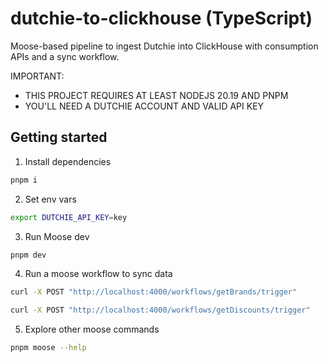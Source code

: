 # dutchie-to-clickhouse (TypeScript)

Moose-based pipeline to ingest Dutchie into ClickHouse with consumption APIs and a sync workflow.

IMPORTANT: 
- THIS PROJECT REQUIRES AT LEAST NODEJS 20.19 AND PNPM
- YOU'LL NEED A DUTCHIE ACCOUNT AND VALID API KEY

## Getting started

1) Install dependencies
```bash
pnpm i
```

2) Set env vars
```bash
export DUTCHIE_API_KEY=key
```

3) Run Moose dev
```bash
pnpm dev
```

4) Run a moose workflow to sync data
```bash
curl -X POST "http://localhost:4000/workflows/getBrands/trigger"
```

```bash
curl -X POST "http://localhost:4000/workflows/getDiscounts/trigger"
```

5) Explore other moose commands
```bash
pnpm moose --help
```